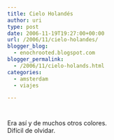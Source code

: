 ```yaml
---
title: Cielo Holandés
author: uri
type: post
date: 2006-11-19T19:27:00+00:00
url: /2006/11/cielo-holandes/
blogger_blog:
  - enochrooted.blogspot.com
blogger_permalink:
  - /2006/11/cielo-holands.html
categories:
  - amsterdam
  - viajes

---
```

[<img style="display:block;text-align:center;cursor:hand;margin:0 auto 10px;" src="http://photos1.blogger.com/x/blogger2/4197/4184/320/516091/holanda.jpg" border="0" alt="" />][1]  
Era así y de muchos otros colores.  
Difícil de olvidar.

 [1]: http://photos1.blogger.com/x/blogger2/4197/4184/1600/909825/holanda.jpg